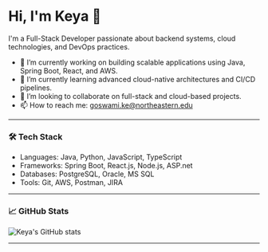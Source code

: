 # Hi, I'm Keya 👋

I'm a Full-Stack Developer passionate about backend systems, cloud technologies, and DevOps practices.

- 🔭 I’m currently working on building scalable applications using Java, Spring Boot, React, and AWS.
- 🌱 I’m currently learning advanced cloud-native architectures and CI/CD pipelines.
- 👯 I’m looking to collaborate on full-stack and cloud-based projects.
- 📫 How to reach me: goswami.ke@northeastern.edu

---

### 🛠️ Tech Stack
- Languages: Java, Python, JavaScript, TypeScript
- Frameworks: Spring Boot, React.js, Node.js, ASP.net
- Databases: PostgreSQL, Oracle, MS SQL
- Tools: Git, AWS, Postman, JIRA

---

### 📈 GitHub Stats
![Keya's GitHub stats](https://github-readme-stats.vercel.app/api?username=keya-goswami&show_icons=true)

---
